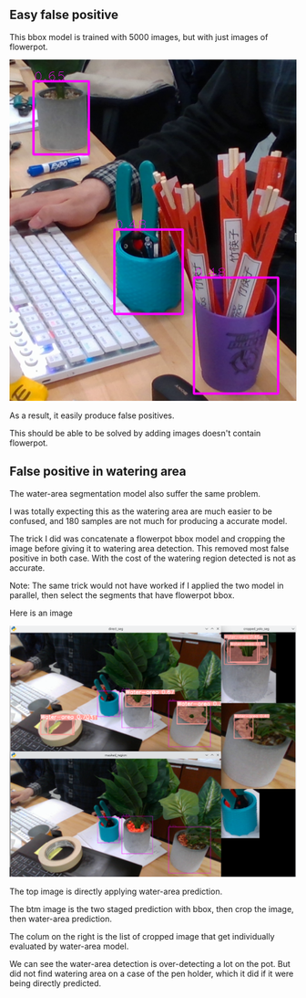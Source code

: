 

## Easy false positive

This bbox model is trained with 5000 images, but with just images of flowerpot.

![](medias/false-positive-detection.png)

As a result, it easily produce false positives.

This should be able to be solved by adding images doesn't contain flowerpot.


## False positive in watering area

The water-area segmentation model also suffer the same problem. 

I was totally expecting this as the watering area are much easier to be confused, and 180 samples are not much for producing a accurate model.

The trick I did was concatenate a flowerpot bbox model and cropping the image before giving it to watering area detection. This removed most false positive in both case. With the cost of the watering region detected is not as accurate.

Note: The same trick would not have worked if I applied the two model in parallel, then select the segments that have flowerpot bbox. 

Here is an image 

![](medias/water-area-with-staging-pot-box.png)

The top image is directly applying water-area prediction.

The btm image is the two staged prediction with bbox, then crop the image, then water-area prediction.

The colum on the right is the list of cropped image that get individually evaluated by water-area model. 

We can see the water-area detection is over-detecting a lot on the pot. But did not find watering area on a case of the pen holder, which it did if it were being directly predicted.
